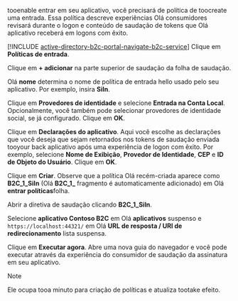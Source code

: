 tooenable entrar em seu aplicativo, você precisará de política de toocreate uma entrada. Essa política descreve experiências Olá consumidores revisará durante o logon e conteúdo de saudação de tokens que Olá aplicativo receberá em logons com êxito.

[!INCLUDE [active-directory-b2c-portal-navigate-b2c-service](active-directory-b2c-portal-navigate-b2c-service.md)] Clique em **Políticas de entrada**.

Clique em **+ adicionar** na parte superior de saudação da folha de saudação.

Olá **nome** determina o nome de política de entrada hello usado pelo seu aplicativo. Por exemplo, insira **SiIn**.

Clique em **Provedores de identidade** e selecione **Entrada na Conta Local**. Opcionalmente, você também pode selecionar provedores de identidade social, se já configurado. Clique em **OK**.

Clique em **Declarações do aplicativo**. Aqui você escolhe as declarações que você deseja que sejam retornados nos tokens de saudação enviada tooyour back aplicativo após uma experiência de logon com êxito. Por exemplo, selecione **Nome de Exibição**, **Provedor de Identidade**, **CEP** e **ID de Objeto do Usuário**. Clique em **OK**.

Clique em **Criar**. Observe que a política Olá recém-criada aparece como **B2C_1_SiIn** (Olá **B2C\_1\_**  fragmento é automaticamente adicionado) em Olá **entrar políticas**folha.

Abrir a diretiva de saudação clicando **B2C_1_SiIn**.

Selecione **aplicativo Contoso B2C** em Olá **aplicativos** suspenso e `https://localhost:44321/` em Olá **URL de resposta / URI de redirecionamento** lista suspensa.

Clique em **Executar agora**. Abre uma nova guia do navegador e você pode executar através da experiência do consumidor de saudação da assinatura em seu aplicativo.

> [!NOTE]
> Ele ocupa tooa minuto para criação de políticas e atualiza tootake efeito.
>